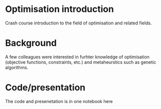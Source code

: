 # Optimisation introduction
Crash course introduction to the field of optimisation and related fields.

# Background
A few colleagues were interested in furhter knowledge of optimisation (objective functions, constraints, etc.) and metaheurstics such as genetic algorithms.

# Code/presentation
The code and presenetation is in one notebook here